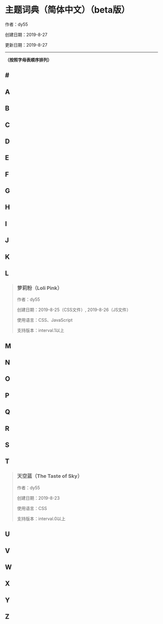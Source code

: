 # 主题词典（简体中文）（beta版）

作者：dy55

创建日期：2019-8-27

更新日期：2019-8-27

---

**（按照字母表顺序排列）**

## \#
## A
## B
## C
## D
## E
## F
## G
## H
## I
## J
## K
## L

> ### 萝莉粉（Loli Pink）
>
> 作者：dy55
>
> 创建日期：2019-8-25（CSS文件）, 2019-8-26（JS文件）
>
> 使用语言：CSS、JavaScript
>
> 支持版本：interval.1以上

## M
## N
## O
## P
## Q
## R
## S
## T

> ### 天空蓝（The Taste of Sky）
>
> 作者：dy55
>
> 创建日期：2019-8-23
>
> 使用语言：CSS
>
> 支持版本：interval.0以上

## U
## V
## W
## X
## Y
## Z